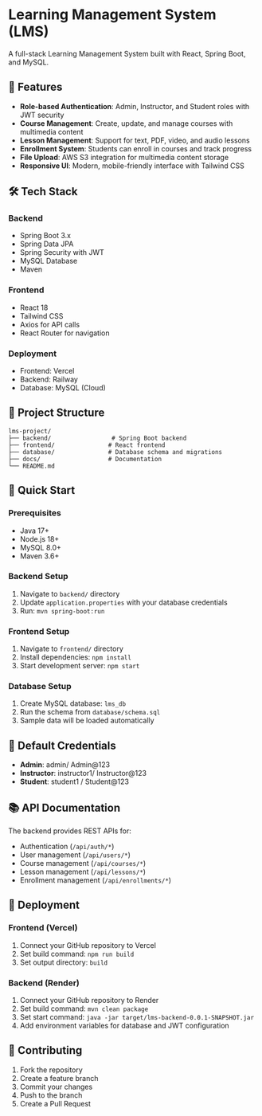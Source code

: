 # Learning Management System (LMS)

A full-stack Learning Management System built with React, Spring Boot, and MySQL.

## 🚀 Features

- **Role-based Authentication**: Admin, Instructor, and Student roles with JWT security
- **Course Management**: Create, update, and manage courses with multimedia content
- **Lesson Management**: Support for text, PDF, video, and audio lessons
- **Enrollment System**: Students can enroll in courses and track progress
- **File Upload**: AWS S3 integration for multimedia content storage
- **Responsive UI**: Modern, mobile-friendly interface with Tailwind CSS

## 🛠️ Tech Stack

### Backend
- Spring Boot 3.x
- Spring Data JPA
- Spring Security with JWT
- MySQL Database
- Maven

### Frontend
- React 18
- Tailwind CSS
- Axios for API calls
- React Router for navigation

### Deployment
- Frontend: Vercel
- Backend: Railway
- Database: MySQL (Cloud)

## 📁 Project Structure

```
lms-project/
├── backend/                 # Spring Boot backend
├── frontend/               # React frontend
├── database/               # Database schema and migrations
├── docs/                   # Documentation
└── README.md
```

## 🚀 Quick Start

### Prerequisites
- Java 17+
- Node.js 18+
- MySQL 8.0+
- Maven 3.6+

### Backend Setup
1. Navigate to `backend/` directory
2. Update `application.properties` with your database credentials
3. Run: `mvn spring-boot:run`

### Frontend Setup
1. Navigate to `frontend/` directory
2. Install dependencies: `npm install`
3. Start development server: `npm start`

### Database Setup
1. Create MySQL database: `lms_db`
2. Run the schema from `database/schema.sql`
3. Sample data will be loaded automatically

## 🔐 Default Credentials

- **Admin**: admin/ Admin@123
- **Instructor**: instructor1/ Instructor@123
- **Student**: student1 / Student@123

## 📚 API Documentation

The backend provides REST APIs for:
- Authentication (`/api/auth/*`)
- User management (`/api/users/*`)
- Course management (`/api/courses/*`)
- Lesson management (`/api/lessons/*`)
- Enrollment management (`/api/enrollments/*`)

## 🚀 Deployment

### Frontend (Vercel)
1. Connect your GitHub repository to Vercel
2. Set build command: `npm run build`
3. Set output directory: `build`

### Backend (Render)
1. Connect your GitHub repository to Render
2. Set build command: `mvn clean package`
3. Set start command: `java -jar target/lms-backend-0.0.1-SNAPSHOT.jar`
4. Add environment variables for database and JWT configuration

## 🤝 Contributing

1. Fork the repository
2. Create a feature branch
3. Commit your changes
4. Push to the branch
5. Create a Pull Request




